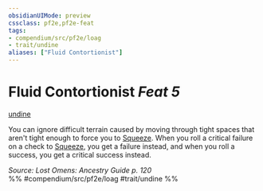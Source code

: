 ```yaml
---
obsidianUIMode: preview
cssclass: pf2e,pf2e-feat
tags:
- compendium/src/pf2e/loag
- trait/undine
aliases: ["Fluid Contortionist"]
---
```

# Fluid Contortionist  *Feat 5*  
[undine](/rules/traits/undine-b2.md)  


You can ignore difficult terrain caused by moving through tight spaces that aren't tight enough to force you to [Squeeze](/rules/actions/squeeze.md). When you roll a critical failure on a check to [Squeeze](/rules/actions/squeeze.md), you get a failure instead, and when you roll a success, you get a critical success instead.

*Source: Lost Omens: Ancestry Guide p. 120*  
%% #compendium/src/pf2e/loag #trait/undine %%